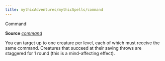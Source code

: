 ```yaml
---
title: mythicAdventures/mythicSpells/command
---
```

Command

**Source** [_command_](spells/command#_command)

You can target up to one creature per level, each of which must receive the same command. Creatures that succeed at their saving throws are staggered for 1 round (this is a mind-affecting effect).

